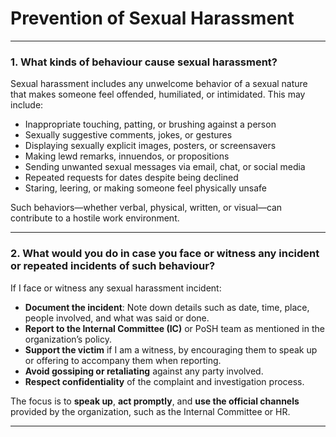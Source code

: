 # Prevention of Sexual Harassment


---

### 1. What kinds of behaviour cause sexual harassment?

Sexual harassment includes any unwelcome behavior of a sexual nature that makes someone feel offended, humiliated, or intimidated. This may include:

- Inappropriate touching, patting, or brushing against a person  
- Sexually suggestive comments, jokes, or gestures  
- Displaying sexually explicit images, posters, or screensavers  
- Making lewd remarks, innuendos, or propositions  
- Sending unwanted sexual messages via email, chat, or social media  
- Repeated requests for dates despite being declined  
- Staring, leering, or making someone feel physically unsafe  

Such behaviors—whether verbal, physical, written, or visual—can contribute to a hostile work environment.

---

### 2. What would you do in case you face or witness any incident or repeated incidents of such behaviour?

If I face or witness any sexual harassment incident:

- **Document the incident**: Note down details such as date, time, place, people involved, and what was said or done.  
- **Report to the Internal Committee (IC)** or PoSH team as mentioned in the organization’s policy.  
- **Support the victim** if I am a witness, by encouraging them to speak up or offering to accompany them when reporting.  
- **Avoid gossiping or retaliating** against any party involved.  
- **Respect confidentiality** of the complaint and investigation process.  

The focus is to **speak up**, **act promptly**, and **use the official channels** provided by the organization, such as the Internal Committee or HR.

---

